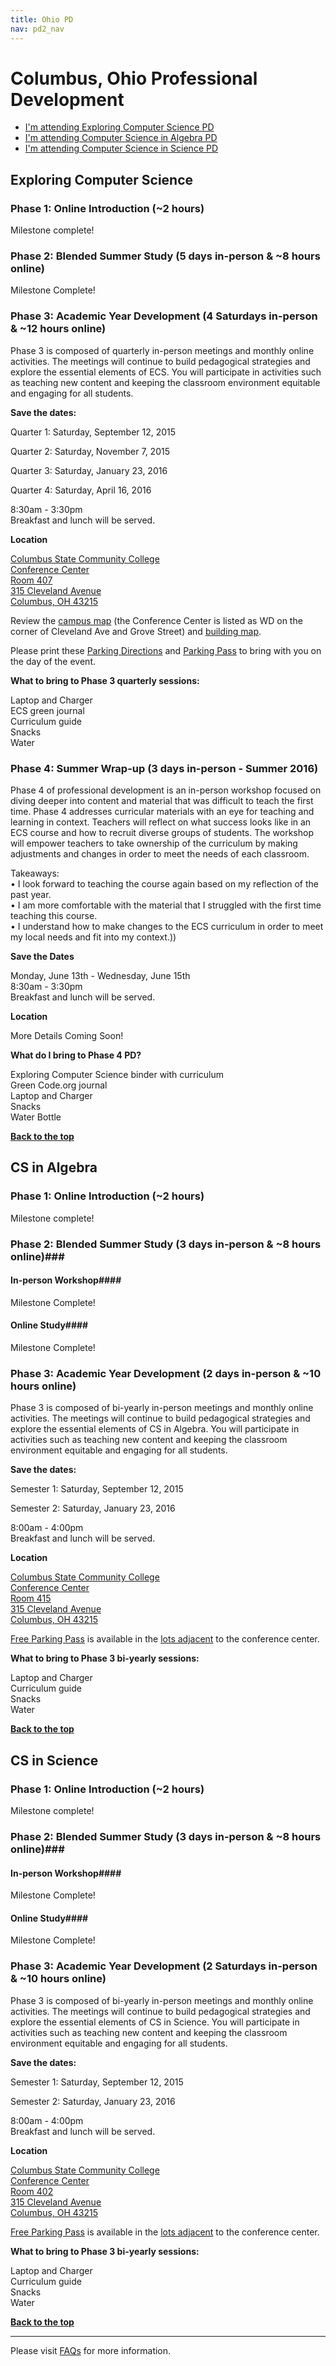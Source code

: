```yaml
---
title: Ohio PD
nav: pd2_nav
---
```

<a id="top"></a>

# Columbus, Ohio Professional Development

- [I'm attending Exploring Computer Science PD](#ecs)
- [I'm attending Computer Science in Algebra PD](#algebra)
- [I'm attending Computer Science in Science PD](#science)



<a id="ecs"></a>

## Exploring Computer Science

### Phase 1: Online Introduction (~2 hours) ###

Milestone complete! 

### Phase 2: Blended Summer Study  (5 days in-person & ~8 hours online) ###




Milestone Complete!



### Phase 3: Academic Year Development (4 Saturdays in-person & ~12 hours online) ###

Phase 3 is composed of quarterly in-person meetings and monthly online activities. The meetings will continue to build pedagogical strategies and explore the essential elements of ECS. You will participate in activities such as teaching new content and keeping the classroom environment equitable and engaging for all students.


**Save the dates:**

Quarter 1: Saturday, September 12, 2015 

Quarter 2: Saturday, November 7, 2015 

Quarter 3: Saturday, January 23, 2016 

Quarter 4: Saturday, April 16, 2016 

8:30am - 3:30pm
<br/>
Breakfast and lunch will be served.

**Location**

[Columbus State Community College<br/>
Conference Center<br/>
Room 407<br/>
315 Cleveland Avenue<br/>
Columbus, OH 43215](https://www.google.com/maps/place/Columbus+State+Child+Development+Center/@39.969909,-82.9919726,16z/data=!4m2!3m1!1s0x0:0xb426e07cbf2840c5)

Review the [campus map](http://www.cscc.edu/about/columbus/) (the Conference Center is listed as WD on the corner of Cleveland Ave and Grove Street) and [building map](http://www.cscc.edu/community/conference-center/floor-plans-pricing.shtml). 

Please print these [Parking Directions](https://code.org/files/ohio-lot27-s.pdf) and [Parking Pass](https://code.org/files/1-23-ohio-parking.pdf) to bring with you on the day of the event.

**What to bring to Phase 3 quarterly sessions:**

Laptop and Charger
<br/>
ECS green journal <br/>
Curriculum guide
<br/>
Snacks
<br/>
Water


### Phase 4: Summer Wrap-up (3 days in-person - Summer 2016)

Phase 4 of professional development is an in-person workshop focused on diving deeper into content and material that was difficult to teach the first time. Phase 4 addresses curricular materials with an eye for teaching and learning in context. Teachers
will reflect on what success looks like in an ECS course and how to recruit diverse groups of students. The workshop will empower teachers to take ownership of the curriculum by making adjustments and changes in order to meet the needs of each classroom.

Takeaways:<br/>
• I look forward to teaching the course again based on my reflection of the past year.<br/>
• I am more comfortable with the material that I struggled with the first time teaching this
course.<br/>
• I understand how to make changes to the ECS curriculum in order to meet my local needs
and fit into my context.))

**Save the Dates**

Monday, June 13th - Wednesday, June 15th
<br />
8:30am - 3:30pm
<br />
Breakfast and lunch will be served.

**Location**

More Details Coming Soon!

**What do I bring to Phase 4 PD?**

Exploring Computer Science binder with curriculum 
<br />
Green Code.org journal 
<br />
Laptop and Charger<br/>
Snacks<br/>
Water Bottle
<br />

[**Back to the top**](#top)


<a id="algebra"></a>

## CS in Algebra

### Phase 1: Online Introduction (~2 hours) ###

Milestone complete!

### Phase 2: Blended Summer Study (3 days in-person & ~8 hours online)###


#### In-person Workshop####

Milestone Complete!

#### Online Study####

Milestone Complete!

### Phase 3: Academic Year Development (2 days in-person & ~10 hours online) ###

Phase 3 is composed of bi-yearly in-person meetings and monthly online activities. The meetings will continue to build pedagogical strategies and explore the essential elements of CS in Algebra. You will participate in activities such as teaching new content and keeping the classroom environment equitable and engaging for all students.

**Save the dates:**

Semester 1: Saturday, September 12, 2015

Semester 2: Saturday, January 23, 2016

8:00am - 4:00pm<br/>
Breakfast and lunch will be served. 

**Location**

[Columbus State Community College<br/>
Conference Center<br/>
Room 415<br/>
315 Cleveland Avenue<br/>
Columbus, OH 43215](https://www.google.com/maps/place/Columbus+State+Child+Development+Center/@39.969909,-82.9919726,16z/data=!4m2!3m1!1s0x0:0xb426e07cbf2840c5)

[Free Parking Pass](/files/Ohio-parking-pass.pdf) is available in the [lots adjacent](/files/ohio-lot27-s.pdf) to the conference center.

**What to bring to Phase 3 bi-yearly sessions:**

Laptop and Charger
<br/>
Curriculum guide
<br/>
Snacks
<br/>
Water

[**Back to the top**](#top)

<a id="science"></a>

## CS in Science

### Phase 1: Online Introduction (~2 hours) ###

Milestone complete!

### Phase 2: Blended Summer Study (3 days in-person & ~8 hours online)###


#### In-person Workshop####

Milestone Complete!

#### Online Study####

Milestone Complete!

### Phase 3: Academic Year Development (2 Saturdays in-person & ~10 hours online) ###

Phase 3 is composed of bi-yearly in-person meetings and monthly online activities. The meetings will continue to build pedagogical strategies and explore the essential elements of CS in Science. You will participate in activities such as teaching new content and keeping the classroom environment equitable and engaging for all students.

**Save the dates:**

Semester 1: Saturday, September 12, 2015

Semester 2: Saturday, January 23, 2016

8:00am - 4:00pm<br/>
Breakfast and lunch will be served. 

**Location**

[Columbus State Community College<br/>
Conference Center<br/>
Room 402<br/>
315 Cleveland Avenue<br/>
Columbus, OH 43215](https://www.google.com/maps/place/Columbus+State+Child+Development+Center/@39.969909,-82.9919726,16z/data=!4m2!3m1!1s0x0:0xb426e07cbf2840c5)

[Free Parking Pass](/files/Ohio-parking-pass.pdf) is available in the [lots adjacent](/files/ohio-lot27-s.pdf) to the conference center.

**What to bring to Phase 3 bi-yearly sessions:**

Laptop and Charger
<br/>
Curriculum guide
<br/>
Snacks
<br/>
Water

[**Back to the top**](#top)


----------
Please visit [FAQs](/educate/pd/15-16/faq) for more information.

<br />
<br />